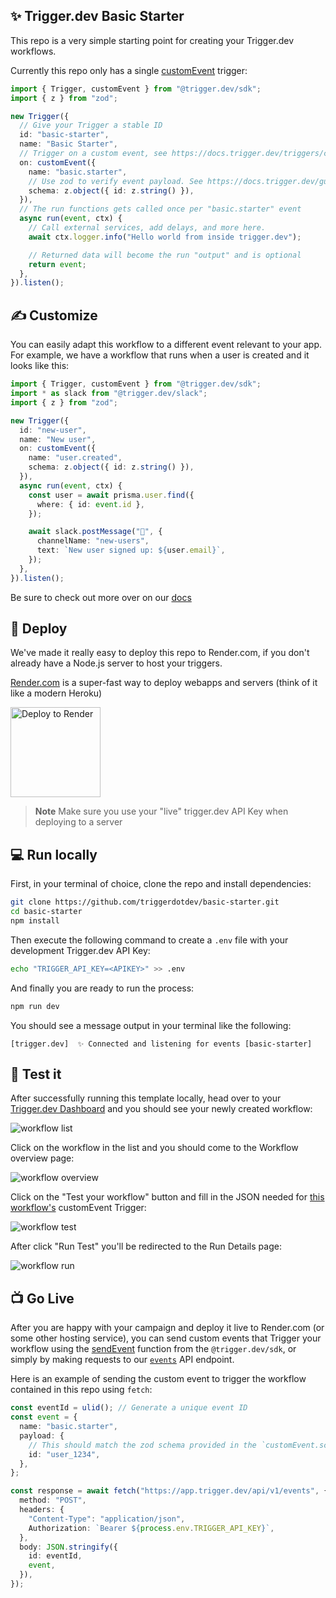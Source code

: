 ## ✨ Trigger.dev Basic Starter

This repo is a very simple starting point for creating your Trigger.dev workflows.

Currently this repo only has a single [customEvent](https://docs.trigger.dev/triggers/custom-events) trigger:

```ts
import { Trigger, customEvent } from "@trigger.dev/sdk";
import { z } from "zod";

new Trigger({
  // Give your Trigger a stable ID
  id: "basic-starter",
  name: "Basic Starter",
  // Trigger on a custom event, see https://docs.trigger.dev/triggers/custom-events
  on: customEvent({
    name: "basic.starter",
    // Use zod to verify event payload. See https://docs.trigger.dev/guides/zod
    schema: z.object({ id: z.string() }),
  }),
  // The run functions gets called once per "basic.starter" event
  async run(event, ctx) {
    // Call external services, add delays, and more here.
    await ctx.logger.info("Hello world from inside trigger.dev");

    // Returned data will become the run "output" and is optional
    return event;
  },
}).listen();
```

## ✍️ Customize

You can easily adapt this workflow to a different event relevant to your app. For example, we have a workflow that runs when a user is created and it looks like this:

```ts
import { Trigger, customEvent } from "@trigger.dev/sdk";
import * as slack from "@trigger.dev/slack";
import { z } from "zod";

new Trigger({
  id: "new-user",
  name: "New user",
  on: customEvent({
    name: "user.created",
    schema: z.object({ id: z.string() }),
  }),
  async run(event, ctx) {
    const user = await prisma.user.find({
      where: { id: event.id },
    });

    await slack.postMessage("🚨", {
      channelName: "new-users",
      text: `New user signed up: ${user.email}`,
    });
  },
}).listen();
```

Be sure to check out more over on our [docs](https://docs.trigger.dev)

## 🚀 Deploy

We've made it really easy to deploy this repo to Render.com, if you don't already have a Node.js server to host your triggers.

[Render.com](https://render.com) is a super-fast way to deploy webapps and servers (think of it like a modern Heroku)

<a href="https://render.com/deploy?repo=https://github.com/triggerdotdev/basic-starter">
  <img width="144px" src="https://render.com/images/deploy-to-render-button.svg" alt="Deploy to Render">
</a>

> **Note** Make sure you use your "live" trigger.dev API Key when deploying to a server

## 💻 Run locally

First, in your terminal of choice, clone the repo and install dependencies:

```sh
git clone https://github.com/triggerdotdev/basic-starter.git
cd basic-starter
npm install
```

Then execute the following command to create a `.env` file with your development Trigger.dev API Key:

```sh
echo "TRIGGER_API_KEY=<APIKEY>" >> .env
```

And finally you are ready to run the process:

```sh
npm run dev
```

You should see a message output in your terminal like the following:

```
[trigger.dev]  ✨ Connected and listening for events [basic-starter]
```

## 🧪 Test it

After successfully running this template locally, head over to your [Trigger.dev Dashboard](https://app.trigger.dev) and you should see your newly created workflow:

![workflow list](https://imagedelivery.net/3TbraffuDZ4aEf8KWOmI_w/34fb0fa8-3649-4c8e-4b27-d31540f3cb00/width=1200)

Click on the workflow in the list and you should come to the Workflow overview page:

![workflow overview](https://imagedelivery.net/3TbraffuDZ4aEf8KWOmI_w/8d68044b-104f-472c-837f-dd1ca62e9d00/width=1200)

Click on the "Test your workflow" button and fill in the JSON needed for [this workflow's](src/index.ts#L7) customEvent Trigger:

![workflow test](https://imagedelivery.net/3TbraffuDZ4aEf8KWOmI_w/dbfdfeed-4230-44ec-5e6c-1e87412a5200/width=1200)

After click "Run Test" you'll be redirected to the Run Details page:

![workflow run](https://imagedelivery.net/3TbraffuDZ4aEf8KWOmI_w/18b46eaa-95d1-49c5-774f-507819360a00/width=1200)

## 📺 Go Live

After you are happy with your campaign and deploy it live to Render.com (or some other hosting service), you can send custom events that Trigger your workflow using the [sendEvent](https://docs.trigger.dev/reference/send-event) function from the `@trigger.dev/sdk`, or simply by making requests to our [`events`](https://docs.trigger.dev/api-reference/events/sendEvent) API endpoint.

Here is an example of sending the custom event to trigger the workflow contained in this repo using `fetch`:

```ts
const eventId = ulid(); // Generate a unique event ID
const event = {
  name: "basic.starter",
  payload: {
    // This should match the zod schema provided in the `customEvent.schema` option
    id: "user_1234",
  },
};

const response = await fetch("https://app.trigger.dev/api/v1/events", {
  method: "POST",
  headers: {
    "Content-Type": "application/json",
    Authorization: `Bearer ${process.env.TRIGGER_API_KEY}`,
  },
  body: JSON.stringify({
    id: eventId,
    event,
  }),
});
```
